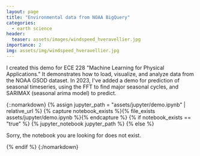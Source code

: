 ```yaml
---
layout: page
title: "Environmental data from NOAA BigQuery"
categories:
  - earth science
header:
  teaser: assets/images/windspeed_hveravellier.jpg
importance: 2
img: assets/img/windspeed_hveravellier.jpg
---
```


I created this demo for ECE 228 "Machine Learning for Physical Applications." It demonstrates how to load, visualize, and analyze data from the NOAA GSOD dataset.
In 2023, I've added a demo for prediction of seasonal timeseries, using the FFT to find major seasonal cycles, and SARIMAX (seasonal arima model) to predict.


{::nomarkdown}
{% assign jupyter_path = "assets/jupyter/demo.ipynb" | relative_url %}
{% capture notebook_exists %}{% file_exists assets/jupyter/demo.ipynb %}{% endcapture %}
{% if notebook_exists == "true" %}
    {% jupyter_notebook jupyter_path %}
{% else %}
    <p>Sorry, the notebook you are looking for does not exist.</p>
{% endif %}
{:/nomarkdown}
